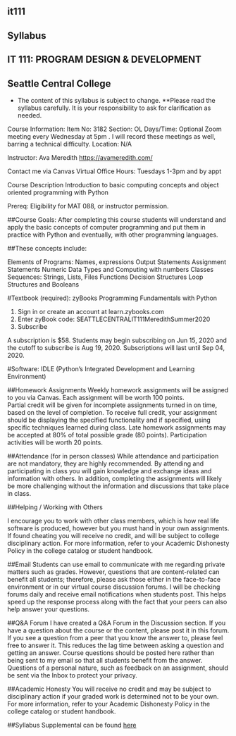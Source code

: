 ##  it111
## Syllabus
## IT 111: PROGRAM DESIGN & DEVELOPMENT
## Seattle Central College

* The content of this syllabus is subject to change.
**Please read the syllabus carefully.  It is your responsibility to ask for clarification as needed.


Course Information:
Item No: 3182
Section: OL
Days/Time:  Optional Zoom meeting every Wednesday at 5pm . I will record these meetings as well, barring a technical difficulty.
Location: N/A

Instructor:
Ava Meredith
https://avameredith.com/

Contact me via Canvas
Virtual Office Hours:  Tuesdays 1-3pm and by appt

Course Description
Introduction to basic computing concepts and object oriented programming with Python

Prereq: Eligibility for MAT 088, or instructor permission.
 
##Course Goals:
After completing this course students will understand and apply the basic concepts of computer programming and put them in practice with Python and eventually, with other programming languages. 

##These concepts include:

Elements of Programs: Names, expressions
Output Statements
Assignment Statements
Numeric Data Types and Computing with numbers
Classes
Sequences: Strings, Lists, Files
Functions
Decision Structures
Loop Structures and Booleans



#Textbook (required):
zyBooks Programming Fundamentals with Python
1. Sign in or create an account at learn.zybooks.com
2. Enter zyBook code: SEATTLECENTRALIT111MeredithSummer2020
3. Subscribe

A subscription is $58. Students may begin subscribing on Jun 15, 2020 and the cutoff to subscribe is Aug 19, 2020. Subscriptions will last until Sep 04, 2020.

#Software:
IDLE (Python’s Integrated Development and Learning Environment) 

##Homework Assignments
Weekly homework assignments will be assigned to you via Canvas. Each assignment will be worth 100 points.  
Partial credit will be given for incomplete assignments turned in on time, based on the level of completion.
To receive full credit, your assignment should be displaying the specified functionality and if specified, using specific techniques learned during class.
Late homework assignments may be accepted at 80% of total possible grade (80 points).
Participation activities will be worth 20 points.


##Attendance (for in person classes)
While attendance and participation are not mandatory, they are highly recommended.  By attending and participating in class you will gain knowledge and exchange ideas and information with others.  In addition, completing the assignments will likely be more challenging without the information and discussions that take place in class. 


 ##Helping / Working with Others

I encourage you to work with other class members, which is how real life software is produced, however but you must hand in your own assignments. If found cheating you will receive no credit, and will be subject to college disciplinary action. For more information, refer to your Academic Dishonesty Policy in the college catalog or student handbook.

##Email
Students can use email to communicate with me regarding private matters such as grades. However, questions that are content-related can benefit all students; therefore, please ask those either in the face-to-face environment or in our virtual course discussion forums. I will be checking forums daily and receive email notifications when students post. This helps speed up the response process along with the fact that your peers can also help answer your questions.
 
##Q&A Forum
I have created a Q&A Forum in the Discussion section. 
If you have a question about the course or the content, please post it in this forum. If you see a question from a peer that you know the answer to, please feel free to answer it. This reduces the lag time between asking a question and getting an answer. Course questions should be posted here rather than being sent to my email so that all students benefit from the answer. Questions of a personal nature, such as feedback on an assignment, should be sent via the Inbox to protect your privacy.

##Academic Honesty
You will receive no credit and may be subject to disciplinary action if your graded work is determined not to be your own.  For more information, refer to your Academic Dishonesty Policy in the college catalog or student handbook.

##Syllabus Supplemental can be found [here](https://docs.google.com/document/d/1yudWf-jUKFL10B16m9VKeFS6isA0B2uPjfYnrT5FjOU/edit?usp=sharing)
